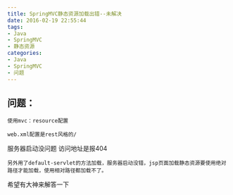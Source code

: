 ```yaml
---
title: SpringMVC静态资源加载出错--未解决
date: 2016-02-19 22:55:44
tags: 
- Java
- SpringMVC 
- 静态资源
categories: 
- Java
- SpringMVC 
- 问题
---
```

## 问题：
	使用mvc：resource配置

	web.xml配置是rest风格的/

服务器启动没问题 访问地址是报404

	另外用了default-servlet的方法加载，服务器启动没错，jsp页面加载静态资源要使用绝对路径才能加载，使用相对路径都加载不了。

希望有大神来解答一下

